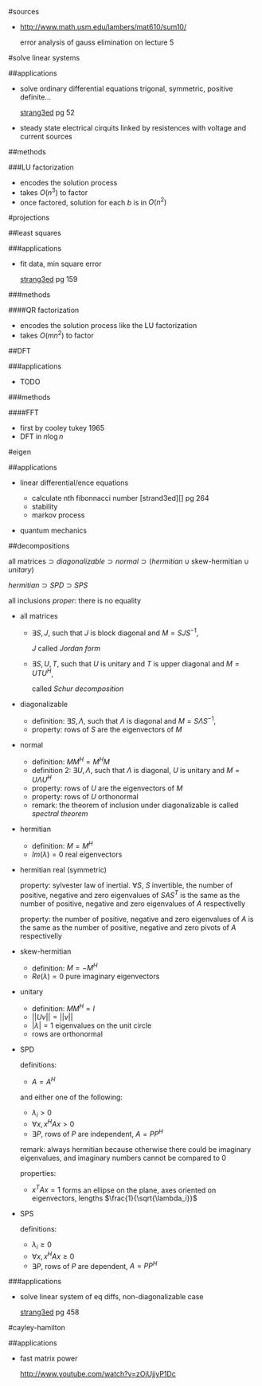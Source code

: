 #sources

- <http://www.math.usm.edu/lambers/mat610/sum10/>
    
    error analysis of gauss elimination on lecture 5

#solve linear systems

##applications

- solve ordinary differential equations
    trigonal, symmetric, positive definite...

    [strang3ed][] pg 52

- steady state electrical cirquits linked by resistences with
    voltage and current sources

##methods

###LU factorization

- encodes the solution process
- takes $O(n^3)$ to factor
- once factored, solution for each $b$ is in $O(n^2)$

#projections

##least squares

###applications

- fit data, min square error

    [strang3ed][] pg 159

###methods

####QR factorization

- encodes the solution process like the LU factorization
- takes $O(mn^2)$ to factor

##DFT

###applications

- TODO

###methods

####FFT

- first by cooley tukey 1965
- DFT in $n\log{n}$

#eigen

##applications

- linear differential/ence equations

    - calculate nth fibonnacci number [strand3ed][] pg 264
    - stability
    - markov process
    
- quantum mechanics


##decompositions

$\text{all matrices} \supset diagonalizable \supset normal
\supset (hermitian \cup \text{skew-hermitian} \cup unitary)$

$hermitian \supset SPD \supset SPS$

all inclusions *proper*: there is no equality

- all matrices

    - $\exists S,J$, such that $J$ is block diagonal and $M=SJS^{-1}$, 
    
        $J$ called *Jordan form*

    - $\exists S,U,T$, such that $U$ is unitary and $T$ is upper diagonal and $M=UTU^H$,

        called *Schur decomposition*

- diagonalizable

    - definition: $\exists S,\Lambda$, such that $\Lambda$ is diagonal and $M=S\Lambda S^{-1}$, 
    - property: rows of $S$ are the eigenvectors of $M$

- normal

    - definition: $MM^H=M^HM$
    - definition 2: $\exists U,\Lambda$, such that $\Lambda$ is diagonal, $U$ is unitary
        and $M=U\Lambda U^H$
    - property: rows of $U$ are the eigenvectors of $M$
    - property: rows of $U$ orthonormal
    - remark: the theorem of inclusion under diagonalizable is called *spectral theorem*

- hermitian

    - definition: $M=M^H$
    - $Im(\lambda)=0$ real eigenvectors

- hermitian real (symmetric)

    property: sylvester law of inertial. $\forall S$, $S$ invertible, the number of
        positive, negative and zero eigenvalues of $SAS^T$ is the same as the number of
        positive, negative and zero eigenvalues of $A$ respectivelly

    property: the number of
        positive, negative and zero eigenvalues of $A$ is the same as the number of
        positive, negative and zero pivots of $A$ respectivelly

- skew-hermitian

    - definition: $M=-M^H$
    - $Re(\lambda)=0$ pure imaginary eigenvectors

- unitary

    - definition: $MM^H=I$
    - $||Uv||=||v||$
    - $|\lambda|=1$ eigenvalues on the unit circle
    - rows are orthonormal

- SPD

    definitions:

    - $A=A^H$

    and either one of the following:

    - $\lambda_i > 0$
    - $\forall x, x^HAx > 0$
    - $\exists P$, rows of $P$ are independent, $A=PP^H$

    remark: always hermitian because otherwise there could be imaginary eigenvalues,
    and imaginary numbers cannot be compared to $0$

    properties:

    - $x^TAx = 1$ forms an ellipse on the plane, axes oriented on eigenvectors,
        lengths $\frac{1}{\sqrt{\lambda_i}}$

- SPS

    definitions:

    - $\lambda_i \ge 0$
    - $\forall x, x^HAx \ge 0$
    - $\exists P$, rows of $P$ are dependent, $A=PP^H$


###applications

- solve linear system of eq diffs, non-diagonalizable case

    [strang3ed] pg 458

#cayley-hamilton

##applications

- fast matrix power

    <http://www.youtube.com/watch?v=zOjUjjyP1Dc>


[strang3ed]: http://www.amazon.com/Linear-Algebra-Applications-Gilbert-Strang/dp/0155510053
